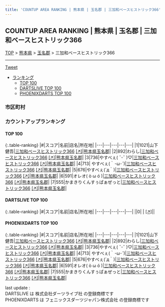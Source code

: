 ```yaml
---
title: 'COUNTUP AREA RANKING | 熊本県 | 玉名郡 | 三加和ベースヒストリック366'
---
```

## COUNTUP AREA RANKING | 熊本県 | 玉名郡 | 三加和ベースヒストリック366

[TOP](/darts/rank/) > [熊本県](/darts/rank/熊本県/) > [玉名郡](/darts/rank/熊本県/玉名郡/) > 三加和ベースヒストリック366

___

<a href="https://twitter.com/share?ref_src=twsrc%5Etfw" data-text="COUNTUP AREA RANKING | 熊本県玉名郡三加和ベースヒストリック366" class="twitter-share-button" data-hashtags="DARTSLIVE,PHOENIXDARTS,darts,ダーツ" data-show-count="false">Tweet</a>

* [ランキング](#カウントアップランキング)
    * [TOP 100](#top-100)
    * [DARTSLIVE TOP 100](#dartslive-top-100)
    * [PHOENIXDARTS TOP 100](#phoenixdarts-top-100)

### 市区町村

<ul>

</ul>

### カウントアップランキング

#### TOP 100



{:.table-ranking}
|#|スコア|名前|店名|所在地|
|---|---|---|---|---|
|1|1021|<span class="rank-name-pd"><span class="pro-icon-pd"></span>山下 健吾</span>|<a href="/darts/rank/shops/9879.html">三加和ベースヒストリック366</a> <a href="https://vs.phoenixdarts.com/jp/shop/shopDetailInfo/s_9879?s_seq=9879">[↗]</a>|<a href="/darts/rank/熊本県/玉名郡">熊本県玉名郡</a>|
|2|892|<span class="rank-name-pd">わらし</span>|<a href="/darts/rank/shops/9879.html">三加和ベースヒストリック366</a> <a href="https://vs.phoenixdarts.com/jp/shop/shopDetailInfo/s_9879?s_seq=9879">[↗]</a>|<a href="/darts/rank/熊本県/玉名郡">熊本県玉名郡</a>|
|3|736|<span class="rank-name-pd">やすべぇ( ¯ᵕ¯ )♡</span>|<a href="/darts/rank/shops/9879.html">三加和ベースヒストリック366</a> <a href="https://vs.phoenixdarts.com/jp/shop/shopDetailInfo/s_9879?s_seq=9879">[↗]</a>|<a href="/darts/rank/熊本県/玉名郡">熊本県玉名郡</a>|
|4|713|<span class="rank-name-pd"> やすべぇ(｀･ω･´)</span>|<a href="/darts/rank/shops/9879.html">三加和ベースヒストリック366</a> <a href="https://vs.phoenixdarts.com/jp/shop/shopDetailInfo/s_9879?s_seq=9879">[↗]</a>|<a href="/darts/rank/熊本県/玉名郡">熊本県玉名郡</a>|
|5|676|<span class="rank-name-pd">やすべぇ(´д｀)</span>|<a href="/darts/rank/shops/9879.html">三加和ベースヒストリック366</a> <a href="https://vs.phoenixdarts.com/jp/shop/shopDetailInfo/s_9879?s_seq=9879">[↗]</a>|<a href="/darts/rank/熊本県/玉名郡">熊本県玉名郡</a>|
|6|591|<span class="rank-name-pd">オレオ( ò ω ó )</span>|<a href="/darts/rank/shops/9879.html">三加和ベースヒストリック366</a> <a href="https://vs.phoenixdarts.com/jp/shop/shopDetailInfo/s_9879?s_seq=9879">[↗]</a>|<a href="/darts/rank/熊本県/玉名郡">熊本県玉名郡</a>|
|7|555|<span class="rank-name-pd">かまきりくんすぅぱぁぜっと</span>|<a href="/darts/rank/shops/9879.html">三加和ベースヒストリック366</a> <a href="https://vs.phoenixdarts.com/jp/shop/shopDetailInfo/s_9879?s_seq=9879">[↗]</a>|<a href="/darts/rank/熊本県/玉名郡">熊本県玉名郡</a>|


#### DARTSLIVE TOP 100



{:.table-ranking}
|#|スコア|名前|店名|所在地|
|---|---|---|---|---|
||0|<span class="rank-name-dl"> </span>|<a href="/darts/rank/shops/.html"></a> <a href="">[↗]</a>|<a href="/darts/rank//"></a>|


#### PHOENIXDARTS TOP 100



{:.table-ranking}
|#|スコア|名前|店名|所在地|
|---|---|---|---|---|
|1|1021|<span class="rank-name-pd"><span class="pro-icon-pd"></span>山下 健吾</span>|<a href="/darts/rank/shops/9879.html">三加和ベースヒストリック366</a> <a href="https://vs.phoenixdarts.com/jp/shop/shopDetailInfo/s_9879?s_seq=9879">[↗]</a>|<a href="/darts/rank/熊本県/玉名郡">熊本県玉名郡</a>|
|2|892|<span class="rank-name-pd">わらし</span>|<a href="/darts/rank/shops/9879.html">三加和ベースヒストリック366</a> <a href="https://vs.phoenixdarts.com/jp/shop/shopDetailInfo/s_9879?s_seq=9879">[↗]</a>|<a href="/darts/rank/熊本県/玉名郡">熊本県玉名郡</a>|
|3|736|<span class="rank-name-pd">やすべぇ( ¯ᵕ¯ )♡</span>|<a href="/darts/rank/shops/9879.html">三加和ベースヒストリック366</a> <a href="https://vs.phoenixdarts.com/jp/shop/shopDetailInfo/s_9879?s_seq=9879">[↗]</a>|<a href="/darts/rank/熊本県/玉名郡">熊本県玉名郡</a>|
|4|713|<span class="rank-name-pd"> やすべぇ(｀･ω･´)</span>|<a href="/darts/rank/shops/9879.html">三加和ベースヒストリック366</a> <a href="https://vs.phoenixdarts.com/jp/shop/shopDetailInfo/s_9879?s_seq=9879">[↗]</a>|<a href="/darts/rank/熊本県/玉名郡">熊本県玉名郡</a>|
|5|676|<span class="rank-name-pd">やすべぇ(´д｀)</span>|<a href="/darts/rank/shops/9879.html">三加和ベースヒストリック366</a> <a href="https://vs.phoenixdarts.com/jp/shop/shopDetailInfo/s_9879?s_seq=9879">[↗]</a>|<a href="/darts/rank/熊本県/玉名郡">熊本県玉名郡</a>|
|6|591|<span class="rank-name-pd">オレオ( ò ω ó )</span>|<a href="/darts/rank/shops/9879.html">三加和ベースヒストリック366</a> <a href="https://vs.phoenixdarts.com/jp/shop/shopDetailInfo/s_9879?s_seq=9879">[↗]</a>|<a href="/darts/rank/熊本県/玉名郡">熊本県玉名郡</a>|
|7|555|<span class="rank-name-pd">かまきりくんすぅぱぁぜっと</span>|<a href="/darts/rank/shops/9879.html">三加和ベースヒストリック366</a> <a href="https://vs.phoenixdarts.com/jp/shop/shopDetailInfo/s_9879?s_seq=9879">[↗]</a>|<a href="/darts/rank/熊本県/玉名郡">熊本県玉名郡</a>|


<div class="footer border-top border-gray-light mt-5 pt-3 text-right text-gray">
    last update : <span style="font-weight: italic" id="foot_last_modified"></span><br />
    DARTSLIVE は 株式会社ダーツライブ社 の登録商標です<br />
    PHOENIXDARTS は フェニックスダーツジャパン株式会社 の登録商標です<br />
</div>

<script src="https://cdnjs.cloudflare.com/ajax/libs/jquery.tablesorter/2.31.3/js/jquery.tablesorter.min.js" integrity="sha512-qzgd5cYSZcosqpzpn7zF2ZId8f/8CHmFKZ8j7mU4OUXTNRd5g+ZHBPsgKEwoqxCtdQvExE5LprwwPAgoicguNg==" crossorigin="anonymous" referrerpolicy="no-referrer"></script>
<link rel="stylesheet" href="https://cdnjs.cloudflare.com/ajax/libs/jquery.tablesorter/2.31.3/css/theme.default.min.css" integrity="sha512-wghhOJkjQX0Lh3NSWvNKeZ0ZpNn+SPVXX1Qyc9OCaogADktxrBiBdKGDoqVUOyhStvMBmJQ8ZdMHiR3wuEq8+w==" crossorigin="anonymous" referrerpolicy="no-referrer" />
<script>
$(function() {
    $(".table-ranking").tablesorter({sortList:[[0, 0]]});
    $("#foot_last_modified").text(formatDate(new Date(document.lastModified), 'yyyy-MM-dd HH:mm:ss'));
});
</script>

<script async src="https://platform.twitter.com/widgets.js" charset="utf-8"></script>